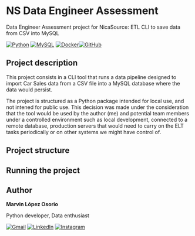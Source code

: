# NS Data Engineer Assessment
Data Engineer Assessment project for NicaSource: ETL CLI to save data from CSV into MySQL

[![Python](https://img.shields.io/badge/python-3670A0?style=for-the-badge&logo=python&logoColor=ffdd54)](https://www.python.org/) [![MySQL](https://img.shields.io/badge/mysql-%2300f.svg?style=for-the-badge&logo=mysql&logoColor=white)](https://www.mysql.com/) [![Docker](https://img.shields.io/badge/docker-%230db7ed.svg?style=for-the-badge&logo=docker&logoColor=white)](https://www.docker.com/)[![GitHub](https://img.shields.io/badge/github-%23121011.svg?style=for-the-badge&logo=github&logoColor=white)](https://www.github.com/) 

## Project description
This project consists in a CLI tool that runs a data pipeline designed to import Car Sales data from a CSV file into a MySQL database where the data would persist. 

The project is structured as a Python package intended for local use, and not intened for public use. This decision was made under the consideration that the tool would be used by the author (me) and potential team members under a controlled environment such as local development, connected to a remote database, production servers that would need to carry on the ELT tasks periodically or on other systems we might have control of. 

## Project structure

## Running the project

## Author
**Marvin López Osorio**

Python developer, Data enthusiast

[![Gmail](https://img.shields.io/badge/Gmail-D14836?style=for-the-badge&logo=gmail&logoColor=white)](mailto:majoloso97@gmail.com) [![LinkedIn](https://img.shields.io/badge/linkedin-%230077B5.svg?style=for-the-badge&logo=linkedin&logoColor=white)](https://www.linkedin.com/in/marvin-l%C3%B3pez-osorio-a723336a/) [![Instagram](https://img.shields.io/badge/Instagram-%23E4405F.svg?style=for-the-badge&logo=Instagram&logoColor=white)](https://www.instagram.com/marvinlopez97/)